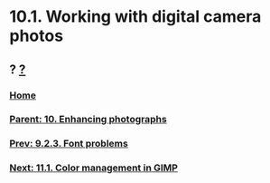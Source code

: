 # 10.1. Working with digital camera photos
## ? [?]()

### [Home](./00-home.md)
### [Parent: 10. Enhancing photographs](./10-00-enhancing-photographs.md)
### [Prev: 9.2.3. Font problems](./09-02-03-font-problems.md)
### [Next: 11.1. Color management in GIMP](./11-01-color-management-in-gimp.md)
